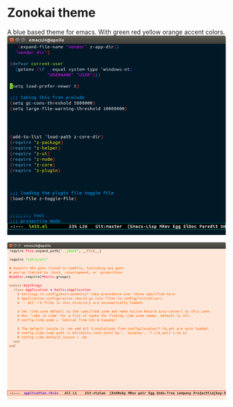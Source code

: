 # Zonokai theme
A blue based theme for emacs. With green red yellow orange accent colors.
![zonokai image](https://github.com/ZehCnaS34/zonokai-emacs/raw/master/syntax.png)

![zonokai image](https://github.com/ZehCnaS34/zonokai-emacs/raw/master/syntax-compliment.png)
